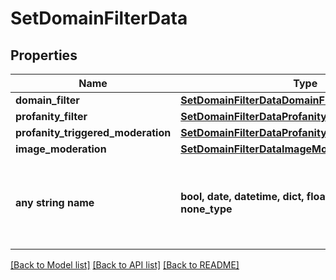 # SetDomainFilterData


## Properties
Name | Type | Description | Notes
------------ | ------------- | ------------- | -------------
**domain_filter** | [**SetDomainFilterDataDomainFilter**](SetDomainFilterDataDomainFilter.md) |  | [optional] 
**profanity_filter** | [**SetDomainFilterDataProfanityFilter**](SetDomainFilterDataProfanityFilter.md) |  | [optional] 
**profanity_triggered_moderation** | [**SetDomainFilterDataProfanityTriggeredModeration**](SetDomainFilterDataProfanityTriggeredModeration.md) |  | [optional] 
**image_moderation** | [**SetDomainFilterDataImageModeration**](SetDomainFilterDataImageModeration.md) |  | [optional] 
**any string name** | **bool, date, datetime, dict, float, int, list, str, none_type** | any string name can be used but the value must be the correct type | [optional]

[[Back to Model list]](../README.md#documentation-for-models) [[Back to API list]](../README.md#documentation-for-api-endpoints) [[Back to README]](../README.md)


